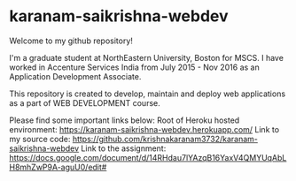 # karanam-saikrishna-webdev

Welcome to my github repository!

I'm a graduate student at NorthEastern University, Boston for MSCS.
I have worked in Accenture Services India from July 2015 - Nov 2016 as an Application Development Associate.

This repository is created to develop, maintain and deploy web applications as a part of WEB DEVELOPMENT course.

Please find some important links below:
Root of Heroku hosted environment: https://karanam-saikrishna-webdev.herokuapp.com/
Link to my source code: https://github.com/krishnakaranam3732/karanam-saikrishna-webdev
Link to the assignment: https://docs.google.com/document/d/14RHdau7lYAzqB16YaxV4QMYUqAbLH8mhZwP9A-aguU0/edit#